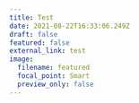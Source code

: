 ```yaml
---
title: Test
date: 2021-08-22T16:33:06.249Z
draft: false
featured: false
external_link: test
image:
  filename: featured
  focal_point: Smart
  preview_only: false
---
```

